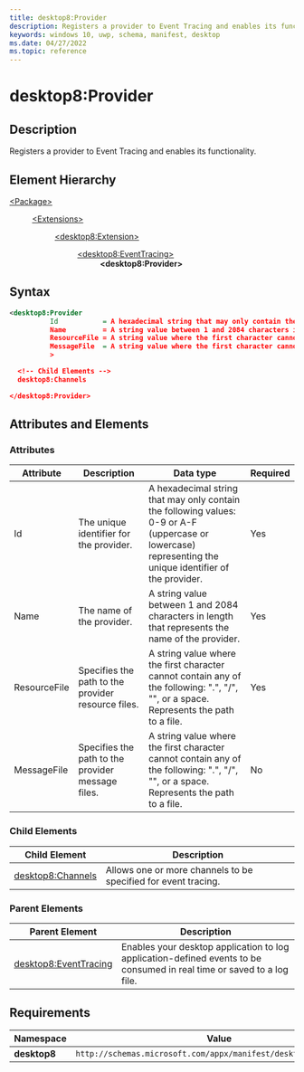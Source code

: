 ```yaml
---
title: desktop8:Provider
description: Registers a provider to Event Tracing and enables its functionality.
keywords: windows 10, uwp, schema, manifest, desktop
ms.date: 04/27/2022
ms.topic: reference
---
```


# desktop8:Provider

## Description

Registers a provider to Event Tracing and enables its functionality.

## Element Hierarchy

<dl>
<dt><a href="element-package.md">&lt;Package&gt;</a></dt>
<dd>
<dl>
<dt><a href="element-extensions.md">&lt;Extensions&gt;</dt>
<dd>
<dl>
<dt><a href="element-desktop8-extension.md">&lt;desktop8:Extension&gt;</a></dt>
<dd>
<dl>
<dt><a href="element-desktop8-eventtracing.md">&lt;desktop8:EventTracing&gt;</a></dt>
<dd><strong>&lt;desktop8:Provider&gt;</strong></dd>
</dl>
</dd>
</dl>
</dd>
</dl>
</dd>
</dl>

## Syntax

```xml
<desktop8:Provider
          Id           = A hexadecimal string that may only contain the following values: 0-9 or A-F (uppercase or lowercase) representing the unique identifier of the provider.
          Name         = A string value between 1 and 2084 characters in length that represents the name of the provider.
          ResourceFile = A string value where the first character cannot contain any of the following: ".", "/", "\", or a space. Represents the path to a file.
          MessageFile  = A string value where the first character cannot contain any of the following: ".", "/", "\", or a space. Represents the path to a file.
          >

  <!-- Child Elements -->
  desktop8:Channels

</desktop8:Provider>
```

## Attributes and Elements

### Attributes

| Attribute | Description | Data type | Required |
|-----------|-------------|-----------|----------|
| Id | The unique identifier for the provider. | A hexadecimal string that may only contain the following values: 0-9 or A-F (uppercase or lowercase) representing the unique identifier of the provider. | Yes |
| Name | The name of the provider. | A string value between 1 and 2084 characters in length that represents the name of the provider. | Yes |
| ResourceFile | Specifies the path to the provider resource files. | A string value where the first character cannot contain any of the following: ".", "/", "\", or a space. Represents the path to a file. | Yes |
| MessageFile | Specifies the path to the provider message files. | A string value where the first character cannot contain any of the following: ".", "/", "\", or a space. Represents the path to a file. | No |

### Child Elements

| Child Element | Description |
|---------------|-------------|
| [desktop8:Channels](element-desktop8-channels.md) | Allows one or more channels to be specified for event tracing. |

### Parent Elements

| Parent Element | Description |
|----------------|-------------|
| [desktop8:EventTracing](element-desktop8-eventtracing.md) | Enables your desktop application to log application-defined events to be consumed in real time or saved to a log file. |

## Requirements

| **Namespace** | **Value** |
|---------------|-----------|
| **desktop8** | `http://schemas.microsoft.com/appx/manifest/desktop/windows10/8` |